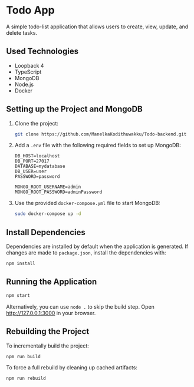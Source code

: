 # Todo App

A simple todo-list application that allows users to create, view, update, and delete tasks.

## Used Technologies

- Loopback 4
- TypeScript
- MongoDB
- Node.js
- Docker

## Setting up the Project and MongoDB

1. Clone the project:

   ```bash
   git clone https://github.com/ManelkaKodithuwakku/Todo-backend.git
   ```

2. Add a `.env` file with the following required fields to set up MongoDB:

   ```env
   DB_HOST=localhost
   DB_PORT=27017
   DATABASE=mydatabase
   DB_USER=user
   PASSWORD=password

   MONGO_ROOT_USERNAME=admin
   MONGO_ROOT_PASSWORD=adminPassword
   ```

3. Use the provided `docker-compose.yml` file to start MongoDB:

   ```bash
   sudo docker-compose up -d
   ```

## Install Dependencies

Dependencies are installed by default when the application is generated. If changes are made to `package.json`, install the dependencies with:

```bash
npm install
```

## Running the Application

```bash
npm start
```

Alternatively, you can use `node .` to skip the build step. Open http://127.0.0.1:3000 in your browser.

## Rebuilding the Project

To incrementally build the project:

```bash
npm run build
```

To force a full rebuild by cleaning up cached artifacts:

```bash
npm run rebuild
```
